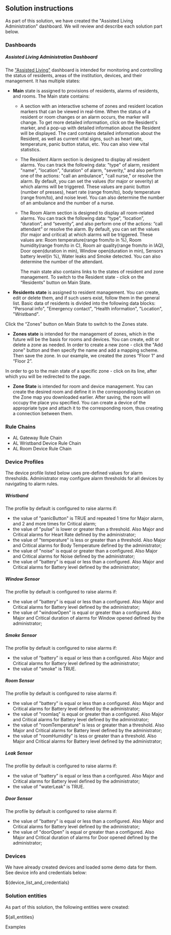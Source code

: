## Solution instructions

As part of this solution, we have created the "Assisted Living Administration" dashboard. We will review and describe each solution part below.

### Dashboards

##### Assisted Living Administration Dashboard

The <a href="${Assisted LivingDASHBOARD_URL}" target="_blank">"Assisted Living"</a> dashboard
is intended for monitoring and controlling the status of residents, areas of the institution, devices, and their management. It has multiple states:

* **Main** state is assigned to provisions of residents, alarms of residents, and rooms. The Main state contains:
  * A section with an interactive scheme of zones and resident location markers that can be viewed in real-time. When the status of a resident or room changes or an alarm occurs, the marker will change. To get more detailed information, click on the Resident's marker, and a pop-up with detailed information about the Resident will be displayed. 
    The card contains detailed information about the Resident, as well as current vital signs, such as heart rate, temperature, panic button status, etc. You can also view vital statistics.
  
  * The Resident Alarm section is designed to display all resident alarms. You can track the following data: "type" of alarm, resident "name", "location", "duration" of alarm, "severity," and also perform one of the actions: "call an ambulance", "call nurse," or resolve the alarm. 
    By default, you can set the values (for major or severity) at which alarms will be triggered. These values are panic button (number of presses), heart rate (range from/to), body temperature (range from/to), and noise level. You can also determine the number of an ambulance and the number of a nurse.

  * The Room Alarm section is designed to display all room-related alarms. You can track the following data: “type”, “location”, “duration”, and “severity”, and also perform one of the actions: “call attendant” or resolve the alarm.
    By default, you can set the values (for major and critical) at which alarms will be triggered. These values are: Room temperature(range from/to in %), Room humidity(range from/to in C), Room air quality(range from/to in IAQ), Door open(duration in min), Window open(duration in min), Sensors battery level(in %), Water leaks and Smoke detected. You can also determine the number of the attendant.

    The main state also contains links to the states of resident and zone management.
To switch to the Resident state - click on the “Residents” button on Main State.

* **Residents state** is assigned to resident management. You can create, edit or delete them, and if such users exist, follow them in the general list.
Basic data of residents is divided into the following data blocks: "Personal info", "Emergency contact", "Health information", "Location", "Wristband".
  
Click the “Zones” button on Main State to switch to the Zones state.

* **Zones state** is intended for the management of zones, which in the future will be the basis for rooms and devices. You can create, edit or delete a zone as needed. In order to create a new zone - click the "Add zone" button and then specify the name and add a mapping scheme. Then save the zone. In our example, we created the zones “Floor 1” and “Floor 2”. 

In order to go to the main state of a specific zone - click on its line, after which you will be redirected to the page.

  * **Zone State** is intended for room and device management.
You can create the desired room and define it in the corresponding location on the Zone map you downloaded earlier. After saving, the room will occupy the place you specified.
You can create a device of the appropriate type and attach it to the corresponding room, thus creating a connection between them.

### Rule Chains

* AL Gateway Rule Chain
* AL Wristband Device Rule Chain
* AL Room Device Rule Chain


### Device Profiles

The device profile listed below uses pre-defined values for alarm thresholds. Administrator may configure alarm thresholds for all devices by navigating to alarm rules.

##### Wristband
The profile by default is configured to raise alarms if:
* the value of "panicButton" is TRUE and repeated 1 time for Major alarm, and 2 and more times for Critical alarm;
* the value of "pulse" is lower or greater than a threshold. Also Major and Critical alarms for Heart Rate defined by the administrator;
* the value of "temperature" is less or greater than a threshold. Also Major and Critical alarms for Body Temperature defined by the administrator;
* the value of "noise" is equal or greater than a configured. Also Major and Critical alarms for Noise defined by the administrator;
* the value of "battery" is equal or less than a configured. Also Major and Critical alarms for Battery level defined by the administrator;

##### Window Sensor
The profile by default is configured to raise alarms if:
* the value of "battery" is equal or less than a configured. Also Major and Critical alarms for Battery level defined by the administrator;
* the value of "windowOpen" is equal or greater than a configured. Also Major and Critical duration of alarms for Window opened defined by the administrator;

##### Smoke Sensor
The profile by default is configured to raise alarms if:
* the value of "battery" is equal or less than a configured. Also Major and Critical alarms for Battery level defined by the administrator;
* the value of "smoke" is TRUE.

##### Room Sensor
The profile by default is configured to raise alarms if:
* the value of "battery" is equal or less than a configured. Also Major and Critical alarms for Battery level defined by the administrator;
* the value of "roomIaq" is equal or greater than a configured. Also Major and Critical alarms for Battery level defined by the administrator;
* the value of "roomTemperature" is less or greater than a threshold. Also Major and Critical alarms for Battery level defined by the administrator;
* the value of "roomHumidity" is less or greater than a threshold. Also Major and Critical alarms for Battery level defined by the administrator;

##### Leak Sensor
The profile by default is configured to raise alarms if:
* the value of "battery" is equal or less than a configured. Also Major and Critical alarms for Battery level defined by the administrator;
* the value of "waterLeak" is TRUE.

##### Door Sensor
The profile by default is configured to raise alarms if:
* the value of "battery" is equal or less than a configured. Also Major and Critical alarms for Battery level defined by the administrator;
* the value of "doorOpen" is equal or greater than a configured. Also Major and Critical duration of alarms for Door opened defined by the administrator;


### Devices

We have already created devices and loaded some demo data for them. See device info and credentials below:

${device_list_and_credentials}


### Solution entities

As part of this solution, the following entities were created:

${all_entities}

Examples





